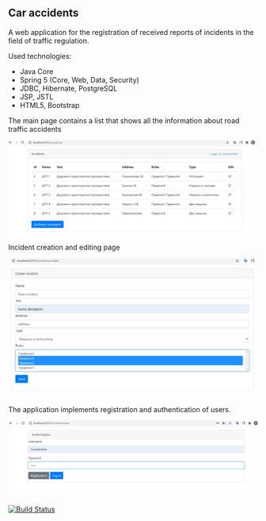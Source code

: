 ## Car accidents
A web application for the registration of received reports of incidents in the field of traffic regulation.

Used technologies:

 - Java Core
 - Spring 5 (Core, Web, Data, Security)
 - JDBC, Hibernate, PostgreSQL
 - JSP, JSTL
 - HTML5, Bootstrap
 
 
The main page contains a list that shows all the information about road traffic accidents

![alt text](screenshots/accidents.jpg "index page")

Incident creation and editing page

![alt text](screenshots/add(edit)_accident.jpg "edit page")

The application implements registration and authentication of users.

![alt text](screenshots/login.jpg "login page")

[![Build Status](https://travis-ci.org/burovytsky/car_accidents.svg?branch=master)](https://travis-ci.org/burovytsky/car_accidents)